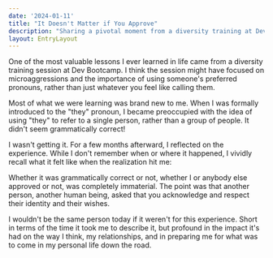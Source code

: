 ```yaml
---
date: '2024-01-11'
title: "It Doesn't Matter if You Approve"
description: "Sharing a pivotal moment from a diversity training at Dev Bootcamp that opened my eyes to the importance of using preferred pronouns, a lesson that deeply influenced how I think and interact with others."
layout: EntryLayout
---
```


One of the most valuable lessons I ever learned in life came from a diversity training session at Dev Bootcamp. I think the session might have focused on microaggressions and the importance of using someone's preferred pronouns, rather than just whatever you feel like calling them.

Most of what we were learning was brand new to me. When I was formally introduced to the "they" pronoun, I became preoccupied with the idea of using "they" to refer to a single person, rather than a group of people. It didn't seem grammatically correct!

I wasn't getting it. For a few months afterward, I reflected on the experience. While I don't remember when or where it happened, I vividly recall what it felt like when the realization hit me:

Whether it was grammatically correct or not, whether I or anybody else approved or not, was completely immaterial. The point was that another person, another human being, asked that you acknowledge and respect their identity and their wishes.

I wouldn't be the same person today if it weren't for this experience. Short in terms of the time it took me to describe it, but profound in the impact it's had on the way I think, my relationships, and in preparing me for what was to come in my personal life down the road.
